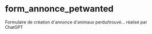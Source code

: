 # form_annonce_petwanted
Formulaire de création d'annonce d'animaux perdu/trouvé... réalisé par ChatGPT
